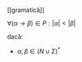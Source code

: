 [[gramatică]]

$\forall(\alpha\rightarrow\beta)\in P: |\alpha|\lt|\beta|$

dacă:
- $\alpha,\beta\in(N\cup\Sigma)^*$